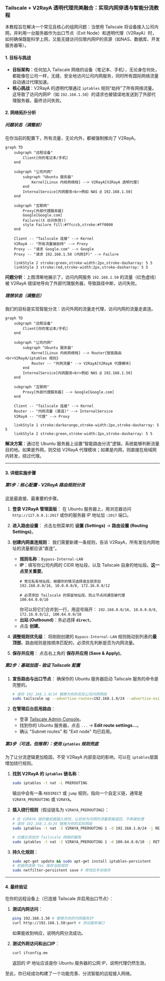 ### **Tailscale + V2RayA 透明代理完美融合：实现内网穿透与智能分流教程**

本教程旨在解决一个常见且核心的组网问题：当使用 Tailscale 将设备接入公司内网，并利用一台服务器作为出口节点（Exit Node）和透明代理（V2RayA）时，如何确保既能科学上网，又能无缝访问仅限内网IP的资源（如NAS、数据库、开发服务器等）。

#### **1. 目标与挑战**

  * **目标架构**：任何加入 Tailscale 网络的设备（笔记本、手机），无论身在何处，都能像在公司一样，无缝、安全地访问公司内网服务，同时所有国际网络流量自动通过代理加速。
  * **核心挑战**：V2RayA 的透明代理通过 `iptables` 规则“劫持”了所有网络流量。这导致了访问内网IP（如 `192.168.1.50`）的请求也被错误地发送到了外部代理服务器，最终访问失败。

#### **2. 网络拓扑分析**

##### **问题状态（调整前）**

在你当前的配置下，所有流量，无论内外，都被强制推向了 V2RayA。

```mermaid
graph TD
    subgraph "远程设备"
        Client[你的笔记本/手机]
    end

    subgraph "公司内网"
        subgraph "Ubuntu 服务器"
            Kernel[Linux 内核网络栈] --> V2RayA[V2RayA 透明代理]
        end
        InternalService[内网服务<br>例如 NAS @ 192.168.1.50]
    end

    subgraph "互联网"
        Proxy[外部代理服务器]
        Google[Google.com]
        Failure((X 访问失败))
        style Failure fill:#ffcccb,stroke:#ff0000
    end

    Client -- "Tailscale 连接" --> Kernel
    V2RayA -- "所有流量被劫持" --> Proxy
    Proxy -- "请求 Google.com" --> Google
    Proxy -- "请求 192.168.1.50 (内网IP)" --> Failure

    linkStyle 2 stroke:green,stroke-width:2px,stroke-dasharray: 5 5
    linkStyle 3 stroke:red,stroke-width:2px,stroke-dasharray: 5 5
```

**问题分析**：上图清晰地展示了，访问内网服务 `192.168.1.50` 的流量（红色虚线）被 V2RayA 错误地导向了外部代理服务器，导致路径中断，访问失败。

##### **理想状态（调整后）**

我们的目标是实现智能分流：访问外网的流量走代理，访问内网的流量走直连。

```mermaid
graph TD
    subgraph "远程设备"
        Client[你的笔记本/手机]
    end

    subgraph "公司内网"
        subgraph "Ubuntu 服务器"
            Kernel[Linux 内核网络栈] --> Router{智能路由<br>V2RayA/iptables 规则}
            Router -- "外网流量" --> V2RayA[V2RayA 代理模块]
        end
        InternalService[内网服务<br>例如 NAS @ 192.168.1.50]
    end

    subgraph "互联网"
        Proxy[外部代理服务器] --> Google[Google.com]
    end

    Client -- "Tailscale 连接" --> Kernel
    Router -- "内网流量 (直连)" --> InternalService
    V2RayA -- "代理" --> Proxy

    linkStyle 1 stroke:darkorange,stroke-width:2px,stroke-dasharray: 5 5
    linkStyle 2 stroke:green,stroke-width:2px,stroke-dasharray: 5 5
```

**解决方案**：通过在 Ubuntu 服务器上设置“智能路由分流”逻辑，系统能够判断流量目的地。如果是外网，则交给 V2RayA 代理模块；如果是内网，则直接在局域网内转发，绕过代理。

-----

#### **3. 详细实施步骤**

##### **第1步：核心配置 - V2RayA 路由规则分流**

这是最直接、最重要的步骤。

1.  **登录 V2RayA 管理面板**：
    在 Ubuntu 服务器上，用浏览器访问 `http://127.0.0.1:2017` 或你的服务器 IP 地址加 `:2017` 端口。

2.  **进入路由设置**：
    点击左侧菜单的 **设置 (Settings)** -\> **路由设置 (Routing Settings)**。

3.  **创建内网直连规则**：
    我们需要新建一条规则，告诉 V2RayA，所有发往内网地址的流量都应该“直连”。

      * **规则名称**：`Bypass-Internal-LAN`
      * **IP**：填写你公司内网的 CIDR 地址段，以及 Tailscale 自身的地址段。**这一点至关重要**。
        ```
        # 常见私有地址段，根据你的情况选择或全部添加
        192.168.0.0/16, 10.0.0.0/8, 172.16.0.0/12
        
        # 必须添加 Tailscale 的保留地址段，防止节点间通信被代理
        100.64.0.0/10
        ```
        你可以将它们合并到一行，用逗号隔开：
        `192.168.0.0/16, 10.0.0.0/8, 172.16.0.0/12, 100.64.0.0/10`
      * **出站 (Outbound)**：务必选择 **`direct`**。
      * 点击 **创建**。

4.  **调整规则优先级**：
    将刚刚创建的 `Bypass-Internal-LAN` 规则拖动到列表的**最顶部**。路由规则是按顺序匹配的，必须优先判断是否为内网流量。

5.  **保存并应用**：
    点击右上角的 **保存并应用 (Save & Apply)**。

##### **第2步：基础加固 - 验证 Tailscale 配置**

1.  **宣告路由与出口节点**：
    确保你的 Ubuntu 服务器启动 Tailscale 服务的命令是完整的。

    ```bash
    # 请将 192.168.1.0/24 替换为你的实际公司内网网段
    sudo tailscale up --advertise-routes=192.168.1.0/24 --advertise-exit-node
    ```

2.  **在管理后台启用路由**：

      * 登录 [Tailscale Admin Console](https://login.tailscale.com/admin/machines)。
      * 找到你的 Ubuntu 服务器，点击 `...` -\> **Edit route settings...**。
      * 确认 "Subnet routes" 和 "Exit node" 均已启用。

##### **第3步（可选，但推荐）：使用 `iptables` 规则兜底**

为了让分流逻辑更加稳固，不受 V2RayA 内部变动的影响，可以在 `iptables`层面增加绕行规则。

1.  **找到 V2RayA 的 `iptables` 链名称**：

    ```bash
    sudo iptables -t nat -L PREROUTING
    ```

    输出中会有一条 `REDIRECT` 或 `jump` 规则，指向一个自定义链，通常是 `V2RAYA_PREROUTING` 或 `V2RAYA`。

2.  **插入绕行规则**（假设链名为 `V2RAYA_PREROUTING`）：

    ```bash
    # 在 V2RAYA 链的最前面插入规则，让目标为内网的流量直接返回，不再被处理
    # 请将 192.168.1.0/24 替换为你的实际网段
    sudo iptables -t nat -I V2RAYA_PREROUTING 1 -d 192.168.1.0/24 -j RETURN

    # 也建议添加对 Tailscale 网络的豁免
    sudo iptables -t nat -I V2RAYA_PREROUTING 1 -d 100.64.0.0/10 -j RETURN
    ```

3.  **持久化规则**：

    ```bash
    sudo apt-get update && sudo apt-get install iptables-persistent
    # 安装时选择 Yes 保存当前规则
    sudo netfilter-persistent save # 修改后手动保存
    ```

-----

#### **4. 最终验证**

在你的远程设备上（已连接 Tailscale 并启用出口节点）：

1.  **测试内网访问**：

    ```bash
    ping 192.168.1.50 # 替换为你的内网服务IP
    curl http://192.168.1.50:port # 测试服务端口
    ```

    如果能收到响应，说明内网分流成功。

2.  **测试外网访问和出口IP**：

    ```bash
    curl ifconfig.me
    ```

    返回的 IP 地址应该是你 Ubuntu 服务器的公网 IP，说明代理仍然生效。

至此，你已经成功构建了一个功能完善、分流智能的远程接入网络。
